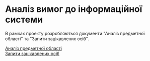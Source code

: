 # Аналіз вимог до інформаційної системи

В рамках проекту розробляються документи "Аналіз предметної області" та "Запити зацікавлених осіб".

[Аналіз предметної області](state-of-the-art.md)    
[Запити зацікавлених осіб](stakeholders-needs.md)

